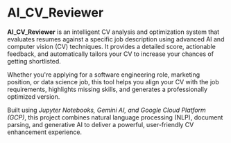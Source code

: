 # AI_CV_Reviewer

**AI_CV_Reviewer** is an intelligent CV analysis and optimization system that evaluates resumes against a specific job description using advanced AI and computer vision (CV) techniques. It provides a detailed score, actionable feedback, and automatically tailors your CV to increase your chances of getting shortlisted.

Whether you're applying for a software engineering role, marketing position, or data science job, this tool helps you align your CV with the job requirements, highlights missing skills, and generates a professionally optimized version.

Built using *Jupyter Notebooks, Gemini AI, and Google Cloud Platform (GCP)*, this project combines natural language processing (NLP), document parsing, and generative AI to deliver a powerful, user-friendly CV enhancement experience.